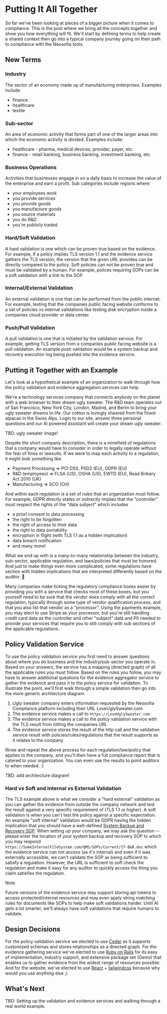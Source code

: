 # Putting It All Together

So far we've been looking at pieces of a bigger picture when it comes to compliance. This is the post where we bring all the concepts together and show you how everything will fit. We'll start by defining terms to help create a shared context then go into a typical company journey going on their path to compliance with the Neosofia tools.

## New Terms

### Industry

The sector of an economy made up of manufacturing enterprises. Examples include
 * finance
 * healthcare
 * textile

 ### Sub-sector

 An area of economic activity that forms part of one of the larger areas into which the economic activity is divided. Examples include:
  * healthcare - pharma, medical devices, provider, payer, etc.
  * finance - retail banking, business banking, investment banking, etc.

### Business Operations

Activities that businesses engage in on a daily basis to increase the value of the enterprise and earn a profit. Sub categories include regions where:
* your employees work
* you provide services
* you provide goods
* you manufacture goods
* you source materials
* you do R&D
* you're publicly traded

### Hard/Soft Validation

A hard validation is one which can be proven true based on the evidence. For example, if a policy implies TLS version 1.1 and the evidence service gathers the TLS version, the version that the given URL provides can be directly compared to the policy. Soft policies can not be proven true and must be validated by a human. For example, polices requiring SOPs can be a soft validation with a link to the SOP.

### Internal/External Validation

An external validation is one that can be performed from the public internet. For example, testing that the companies public facing website conforms to a set of policies vs internal validations like testing disk encryption inside a companies cloud provider or data center.

### Push/Pull Validation

A pull validation is one that is initiated by the validation service. For example, getting TLS version from a companies public facing website is a pull validation. An example push validation would be a system backup and recovery execution log being pushed into the evidence service.

## Putting it Together with an Example

Let's look at a hypothetical example of an organization to walk through how the policy validation and evidence aggregation services can help.

We're a technology services company that connects anybody on the planet with a web browser to their dream ugly sweater. The R&D team operates out of San Francisco, New York City, London, Madrid, and Berlin to bring your ugly sweater dreams to life. Our cotton is lovingly sheared from the finest alpacas in the Swiss Alps. Login to our site, answer three personal questions and our AI powered assistant will create your dream ugly sweater.

TBD: ugly sweater image!

Despite the short company description, there is a minefield of regulations that a company would have to consider in order to legally operate without the fear of fines or lawsuits. If we were to map each activity to a regulation, it might look something like
* Payment Processing => PCI DSS, PSD2 (EU), GDPR (EU)
* R&D (employees) => FLSA (US), OSHA (US), EWTD (EU), Read Bribery Act 2010 (UK)
* Manufacturing => SCO (CH)

And within each regulation is a set of rules that an organization must follow. For example, GDPR directly states or indirectly implies that the "controller" must respect the rights of the "data subject" which includes
* a priori consent to data processing
* the right to be forgotten
* the right of access to their data
* the right to data portability
* encryption in flight (with TLS 1.1 as a hidden implication)
* data breach notification
* and many more!

What we end up with is a many-to-many relationship between the industry, sub-sector, applicable regulation, and laws/policies that must be honored. And just to make things even more complicated, some regulations have section with hidden implications that are interpreted differently based on the auditor. :facepalm:

Many companies make ticking the regulatory compliance boxes easier by providing you with a service that checks most of these boxes, but you yourself need to be sure that the vendor does comply with all the correct regulation, typically through some type of vendor qualification process, and that you also list that vendor as a "processor". Using the payments example, you may elect to use Stripe as your processor, but you're still handling credit card data as the controller and other "subject" data and PII needed to provide your services that require you to still comply with sub sections of the applicable regulations.

## Policy Validation Service

To use the policy validation service you first need to answer questions about where you do business and the industry/sub-sector you operate in. Based on your answers, the service has a mapping (directed graph) of all the applicable rules you must follow. Based on the rules you follow, you may have to answer additional questions for the evidence aggregator service to gather the evidence and pass it to the policy service for validation. To illustrate the point, we'll first walk through a simple validation then go into the more generic architecture diagram.

1. Ugly sweater company enters information requested by the Neosofia Compliance platform including their URL LoveUglySweater.com
1. The evidence service makes a call to `https://LoveUglySweater.com`
1. The evidence service makes a call to the policy validation service with the TLS result from hitting the companies URL
1. The evidence service stores the result of the http call and the validation service result with policies/rules/regulations that the result supports as it relates to the company

Rinse and repeat the above process for each regulation/law/policy that applies to the company, and you'll then have a full compliance report that is catered to your organization. You can even use the results to point auditors to when needed. :)

TBD: add architecture diagram!

### Hard vs Soft and Internal vs External Validation

The TLS example above is what we consider a "hard external" validation as you can gather the evidence from outside the company network and test the result against a very specific requirement of (TLS 1.1 or higher). A soft validation is when you can't test the policy against a specific expectation. An example "soft internal" validation would be GDPR having the hidden implication that you should have a well-defined [System Backup and Recovery SOP](/website/procedures/IT-245-System%20Backup%20and%20Recovery.md). When setting up your company, we may ask the question -- please enter the location of your system backup and recovery SOP to which you may respond `https://SomeInternalFileSystem.com/QMS/SOPs/Current/IT-B&R.doc` which the evidence service can not access (as it's internal) and even if it was externally accessible, we can't validate the SOP as being sufficient to satisfy a regulation. However, the URL is sufficient to soft check the regulation and make it easy for any auditor to quickly access the thing you claim satisfies the regulation.

> [!NOTE]
> Future versions of the evidence service may support storing api tokens to access protected/internal resources and may even apply string matching rules for documents like SOPs to help make soft validations harder. Until AI gets a lot smarter, we'll always have soft validations that require humans to validate.

## Design Decisions

For the policy validation service we elected to use [Cedar](https://www.cedarpolicy.com/) as it supports customized schemas and stores relationships as a directed graph. For the evidence gathering service we've elected to use [Ruby on Rails](https://rubyonrails.org/) for its easy of implementation, industry support, and extensive package set (Gems) that enables us to gather evidence from the widest range of resources possible. And for the website, we've elected to use [React](https://react.dev/) + [tailwindcss](https://tailwindcss.com/) because why would you use anything else ;)

## What's Next

TBD: Setting up the validation and evidence services and walking through a real world example.
